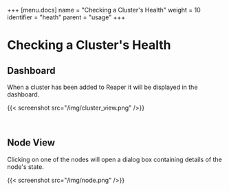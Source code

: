 +++
[menu.docs]
name = "Checking a Cluster's Health"
weight = 10
identifier = "heath"
parent = "usage"
+++

# Checking a Cluster's Health

## Dashboard

When a cluster has been added to Reaper it will be displayed in the dashboard.

{{< screenshot src="/img/cluster_view.png" />}}

<br/>

## Node View

Clicking on one of the nodes will open a dialog box containing details of the node's state.

{{< screenshot src="/img/node.png" />}}
        



